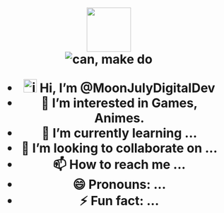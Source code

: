<h1 align="center"><img width="100" src="https://avatars.githubusercontent.com/u/201667188?v=4"Moon July</h1>
<div align="center"><img src="https://cdn-icons-png.flaticon.com/256/4228/4228711.png" alt="can, make do"></div>
<p align="center">

- <img width="30" src="https://cdn-icons-gif.flaticon.com/17843/17843193.gif" alt="icon01"> Hi, I’m @MoonJulyDigitalDev
- 👀 I’m interested in Games, Animes.
- 🌱 I’m currently learning ...
- 💞️ I’m looking to collaborate on ...
- 📫 How to reach me ...
- 😄 Pronouns: ...
- ⚡ Fun fact: ...
</p>
<!---
MoonJulyDigitalDev/MoonJulyDigitalDev is a ✨ special ✨ repository because its `README.md` (this file) appears on your GitHub profile.
You can click the Preview link to take a look at your changes.
--->
